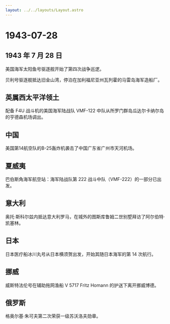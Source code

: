 ```yaml
---
layout: ../../layouts/Layout.astro
---
```


# 1943-07-28

## 1943 年 7 月 28 日

美国海军太阳鱼号驱逐舰开始了第四次战争巡逻。

贝利号驱逐舰抵达旧金山湾，停泊在加利福尼亚州瓦列霍的马雷岛海军造船厂。

## 英属西太平洋领土

配备 F4U 战斗机的美国海军陆战队 VMF-122
中队从所罗门群岛瓜达尔卡纳尔岛的亨德森机场调出。

## 中国

美国第14航空队的B-25轰炸机袭击了中国广东省广州市天河机场。

## 夏威夷

巴伯斯角海军航空站：海军陆战队第 222 战斗中队（VMF-222）的一部分已出发。

## 意大利

奥托·斯科尔兹内抵达意大利罗马，在城外的图斯库鲁姆二世别墅拜访了阿尔伯特·凯塞林。

## 日本

日本医疗船冰川丸号从日本横须贺出发，开始其随日本海军的第 14 次航行。

## 挪威

威斯特法伦号在辅助拖网渔船 V 5717 Fritz Homann 的护送下离开挪威博德。

## 俄罗斯

格奥尔基·朱可夫第二次荣获一级苏沃洛夫勋章。